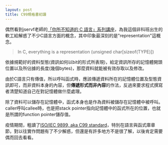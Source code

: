 ```yaml
---
layout: post
title: C99規格書初讀
---
```


偶然看到jservf老師的[「你所不知道的 C 語言」系列講座](https://hackmd.io/@sysprog/c-prog/%2F%40sysprog%2Fc-programming)，為我這個非科班出生的軟工給解惑了不少C語言方面的概念，其中印象最深刻的是"representation"這概念。

> In C, everything is a representation (unsigned char[sizeof(TYPE)])

依據規範好的資料型態(資訊如何以bit的形式所表現)，給定資訊所存的記憶體開頭位置以及所佔據的長度(幾個bytes)，那麼資料就能被有效存取以及修改。

由於C語言只有傳值，所以呼叫函式時，應該傳遞資料所在的記憶體位置及型態資訊即可，而非資料本身的內容，但**傳遞形式而非內容**的作法，反過來要求程式撰寫者清楚知道自己在對記憶體做什麼處理。

除了資料可以儲存在記憶體中，函式本身也是作為資料被儲存在記憶體中被呼叫。caller呼叫callee時，也是把stack pointer指向記憶體中的函式所在的位置，也就是所謂的function pointer儲存值。

疫情期間，粗讀了[ISO/IEC 9899, aka C99 standard](http://www.open-std.org/jtc1/sc22/wg14/www/docs/n1256.pdf)，特別在語言與函式庫章節，對以往實作問題有了不少解惑，但還是有許多地方不是很了解，以後肯定需要偶而回去看看。